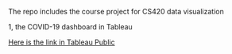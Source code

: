 The repo includes the course project for CS420 data visualization

1, the COVID-19 dashboard in Tableau 

[Here is the link in Tableau Public](https://public.tableau.com/profile/yu.liu6361#!/vizhome/Covid-19dashboard_15925021273870/Dashboard1?publish=yes)
